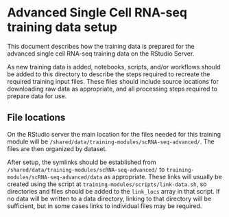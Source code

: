 # Advanced Single Cell RNA-seq training data setup

This document describes how the training data is prepared for the advanced single cell RNA-seq training data on the RStudio Server.

As new training data is added, notebooks, scripts, and/or workflows should be added to this directory to describe the steps required to recreate the required training input files. 
These files should include source locations for downloading raw data as appropriate, and all processing steps required to prepare data for use.

## File locations

On the RStudio server the main location for the files needed for this training module will be `/shared/data/training-modules/scRNA-seq-advanced/`.
The files are then organized by dataset.

After setup, the symlinks should be established from `/shared/data/training-modules/scRNA-seq-advanced/` to `training-modules/scRNA-seq-advanced/data` as appropriate.
These links will usually be created using the script at `training-modules/scripts/link-data.sh`, so directories and files should be added to the `link_locs` array in that script.
If no data will be written to a data directory, linking to that directory will be sufficient, but in some cases links to individual files may be required.


